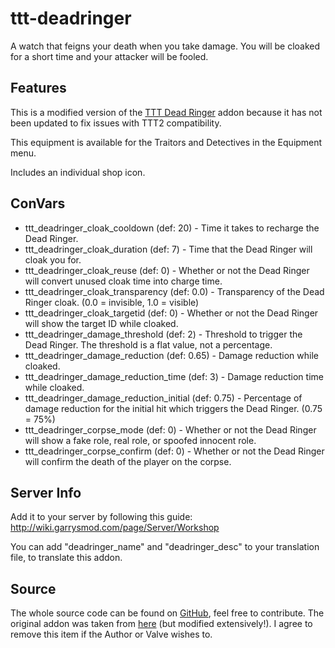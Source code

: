 # ttt-deadringer

A watch that feigns your death when you take damage. You will be cloaked for a short time and your attacker will be fooled.

## Features

This is a modified version of the [TTT Dead Ringer](https://steamcommunity.com/sharedfiles/filedetails/?id=810154456) addon because it has not been updated to fix issues with TTT2 compatibility.

This equipment is available for the Traitors and Detectives in the Equipment menu.

Includes an individual shop icon.

## ConVars

- ttt_deadringer_cloak_cooldown (def: 20) - Time it takes to recharge the Dead Ringer.
- ttt_deadringer_cloak_duration (def: 7) - Time that the Dead Ringer will cloak you for.
- ttt_deadringer_cloak_reuse (def: 0) - Whether or not the Dead Ringer will convert unused cloak time into charge time.
- ttt_deadringer_cloak_transparency (def: 0.0) - Transparency of the Dead Ringer cloak. (0.0 = invisible, 1.0 = visible)
- ttt_deadringer_cloak_targetid (def: 0) - Whether or not the Dead Ringer will show the target ID while cloaked.
- ttt_deadringer_damage_threshold (def: 2) - Threshold to trigger the Dead Ringer. The threshold is a flat value, not a percentage.
- ttt_deadringer_damage_reduction (def: 0.65) - Damage reduction while cloaked.
- ttt_deadringer_damage_reduction_time (def: 3) - Damage reduction time while cloaked.
- ttt_deadringer_damage_reduction_initial (def: 0.75) - Percentage of damage reduction for the initial hit which triggers the Dead Ringer. (0.75 = 75%)
- ttt_deadringer_corpse_mode (def: 0) - Whether or not the Dead Ringer will show a fake role, real role, or spoofed innocent role.
- ttt_deadringer_corpse_confirm (def: 0) - Whether or not the Dead Ringer will confirm the death of the player on the corpse.

## Server Info

Add it to your server by following this guide: http://wiki.garrysmod.com/page/Server/Workshop

You can add "deadringer_name" and "deadringer_desc" to your translation file, to translate this addon.

## Source

The whole source code can be found on [GitHub](https://github.com/gmod-workshop/ttt-deadringer), feel free to contribute. The original addon was taken from [here](https://steamcommunity.com/sharedfiles/filedetails/?id=810154456) (but modified extensively!). I agree to remove this item if the Author or Valve wishes to.
